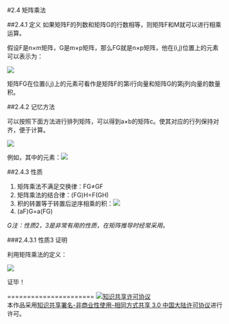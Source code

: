 #2.4 矩阵乘法

##2.4.1 定义
如果矩阵F的列数和矩阵G的行数相等，则矩阵F和M就可以进行相乘运算。

假设F是n×m矩阵，G是m×p矩阵，那么FG就是n×p矩阵，他在(i,j)位置上的元素可以表示为：

<img src="http://latex.codecogs.com/gif.latex?$${\left( {FG} \right)_{ij}} = \sum\limits_{k = 1}^m {{F_{ik}}{G_{kj}}} $$">

矩阵FG在位置(i,j)上的元素可看作是矩阵F的第i行向量和矩阵G的第j列向量的数量积。

##2.4.2 记忆方法

可以按照下面方法进行排列矩阵，可以得到a×b的矩阵c。使其对应的行列保持对齐，便于计算。

<img src="http://latex.codecogs.com/gif.latex?$$\begin{array}{r}
\left[ {\begin{array}{*{20}{c}}
{{b_{11}}}\\
{{b_{21}}}
\end{array}\begin{array}{*{20}{c}}
{{b_{12}}}\\
{{b_{22}}}
\end{array}\begin{array}{*{20}{c}}
{{b_{13}}}\\
{{b_{23}}}
\end{array}} \right]\\\\
\left[ {\begin{array}{*{20}{c}}
{{a_{11}}}\\
{{a_{21}}}\\
{{a_{31}}}
\end{array}\begin{array}{*{20}{c}}
{{a_{12}}}\\
{{a_{22}}}\\
{{a_{32}}}
\end{array}} \right]\left[ {\begin{array}{*{20}{c}}
{{c_{11}}}&{{c_{12}}}&{{c_{13}}}\\
{{c_{21}}}&{{c_{22}}}&{{c_{23}}}\\
{{c_{31}}}&{{c_{32}}}&{{c_{33}}}
\end{array}} \right]
\end{array} $$">

例如，其中的元素：<img src="http://latex.codecogs.com/gif.latex?$${c_{32}} = {a_{31}}{b_{12}} + {a_{32}}{b_{22}}$$">

##2.4.3 性质
1. 矩阵乘法不满足交换律：FG≠GF
2. 矩阵乘法的结合律：(FG)H=F(GH)
3. 积的转置等于转置后逆序相乘的积：<img src="http://latex.codecogs.com/gif.latex?{\left( {FG} \right)^T} = {G^T}{F^T}">
4. (aF)G=a(FG)

*G注：性质2，3是非常有用的性质，在矩阵推导时经常采用。*

###2.4.3.1 性质3 证明

利用矩阵乘法的定义：

<img src="http://latex.codecogs.com/gif.latex?$$\begin{array}{c}
\left( {FG} \right)_{ij}^T = {(FG)_{ji}}\\
 = \sum\limits_{k = 1}^m {{F_{jk}}{G_{ki}}} \\
 = \sum\limits_{k = 1}^m {{F_{kj}}^T{G_{ik}}^T} \\
 = {\left( {{G^T}{F^T}} \right)_{ij}}
\end{array} $$">

证毕！

======================
<a rel="license" href="http://creativecommons.org/licenses/by-nc-sa/3.0/cn/"><img alt="知识共享许可协议" style="border-width:0" src="https://i.creativecommons.org/l/by-nc-sa/3.0/cn/88x31.png" /></a><br />本作品采用<a rel="license" href="http://creativecommons.org/licenses/by-nc-sa/3.0/cn/">知识共享署名-非商业性使用-相同方式共享 3.0 中国大陆许可协议</a>进行许可。